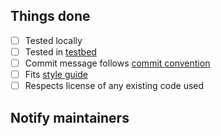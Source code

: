 

<!--
^ Please summarise the changes you have done and explain why they are necessary here ^

Please also link any relevant issues or pull requests e.g. `Closes: #<ISSUE-ID>`
-->

## Things done

<!--
Please check what applies. Note that these are not hard requirements but merely
serve as information for reviewers.
-->
- [ ] Tested locally
- [ ] Tested in [testbed](https://stylix.danth.me/testbeds.html)
- [ ] Commit message follows [commit convention](https://stylix.danth.me/commit_convention.html)
- [ ] Fits [style guide](https://stylix.danth.me/styling.html)
- [ ] Respects license of any existing code used

## Notify maintainers

<!---
If you are editing an existing target, consider pinging relevant
module maintainers from `modules/<module>/meta.nix`.
-->
